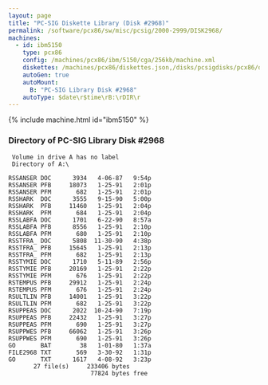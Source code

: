 ```yaml
---
layout: page
title: "PC-SIG Diskette Library (Disk #2968)"
permalink: /software/pcx86/sw/misc/pcsig/2000-2999/DISK2968/
machines:
  - id: ibm5150
    type: pcx86
    config: /machines/pcx86/ibm/5150/cga/256kb/machine.xml
    diskettes: /machines/pcx86/diskettes.json,/disks/pcsigdisks/pcx86/diskettes.json
    autoGen: true
    autoMount:
      B: "PC-SIG Library Disk #2968"
    autoType: $date\r$time\rB:\rDIR\r
---
```


{% include machine.html id="ibm5150" %}

### Directory of PC-SIG Library Disk #2968

     Volume in drive A has no label
     Directory of A:\

    RSSANSER DOC      3934   4-06-87   9:54p
    RSSANSER PFB     18073   1-25-91   2:01p
    RSSANSER PFM       682   1-25-91   2:01p
    RSSHARK  DOC      3555   9-15-90   5:00p
    RSSHARK  PFB     11460   1-25-91   2:04p
    RSSHARK  PFM       684   1-25-91   2:04p
    RSSLABFA DOC      1701   6-22-90   8:57a
    RSSLABFA PFB      8556   1-25-91   2:10p
    RSSLABFA PFM       680   1-25-91   2:10p
    RSSTFRA_ DOC      5808  11-30-90   4:38p
    RSSTFRA_ PFB     15645   1-25-91   2:13p
    RSSTFRA_ PFM       682   1-25-91   2:13p
    RSSTYMIE DOC      1710   5-11-89   2:56p
    RSSTYMIE PFB     20169   1-25-91   2:22p
    RSSTYMIE PFM       676   1-25-91   2:22p
    RSTEMPUS PFB     29912   1-25-91   2:24p
    RSTEMPUS PFM       676   1-25-91   2:24p
    RSULTLIN PFB     14001   1-25-91   3:22p
    RSULTLIN PFM       682   1-25-91   3:22p
    RSUPPEAS DOC      2022  10-24-90   7:19p
    RSUPPEAS PFB     22432   1-25-91   3:27p
    RSUPPEAS PFM       690   1-25-91   3:27p
    RSUPPWES PFB     66062   1-25-91   3:26p
    RSUPPWES PFM       690   1-25-91   3:26p
    GO       BAT        38   1-01-80   1:37a
    FILE2968 TXT       569   3-30-92   1:31p
    GO       TXT      1617   4-08-92   3:23p
           27 file(s)     233406 bytes
                           77824 bytes free
